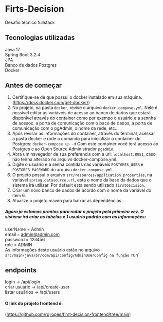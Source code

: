 # Firts-Decision
Desafio técnico fullstack

## Tecnologias utilizadas
Java 17
<br>
Spring Boot 3.2.4
<br>
JPA 
<br>
Banco de dados Postgres 
<br>
Docker
<br>
## Antes de começar
1) Certifique-se de que possui o docker instalado em sua máquina.
(https://docs.docker.com/get-docker/)
2) No projeto, na pasta `docker`, revise o arquivo `docker-compose.yml`. Nele é possível editar as variáveis de acesso ao banco de dados que estará disponível através do container como por exempo o usuário e a sennha de acesoo, a porta de comunicação com o baco de dados, a porta de comunicação com o pgAdmin, o nome da rede, etc...
3) Após revisar as informações do container, através do terminal, acessar a pasta docker e rode o comando para inicializar o container do Postgres:
`docker-compose up -d`
Com este container você terá acesso ao Postgres e ao Open Source Administrador `pgadmin`.
4) Abra um navegador de sua preferencia com a url: `localhost:8081`, caso não tenha alterado no arquivo docker-compose.yml.
5) Digite o usuário e a senha contidas nas variáveis `POSTGRES_USER` e `POSTGRES_PASSWORD` do arquivo `docker-compose.yml`.
6) O projeto possui o arquivo `src/resources/application.properties`, na variável `spring.datasource.url`, esta o nome da base da dados que o sistema irá utilizar.
Por default esta sendo utilizado `firstdecision`.
7) Criar um novo banco de dados de acordo com o nome da variável do item 6.
8) Atualize o projeto maven para baixar as dependências.

##### Agora ja estamos prontos para rodar o projeto pela primeira vez. O sistema irá criar as tabelas e 1 usuário padrão com as informações:
userName = Admin
<br>
email = admin@admin.com
<br>
password = 123456
<br>
role = ADMIN
<br>
As informações deste usuário estão no arquivo `src/main/java/br/com/api/config/AdminUserConfig na função `run`
<br>

## endpoints
login -> /api/login
<br>
criar usuário -> /api/create-user
<br>
listar usuários -> /api/users<br>

#### O link do projeto frontend é:
(https://github.com/rgllopes/first-decision-frontend/tree/main)
